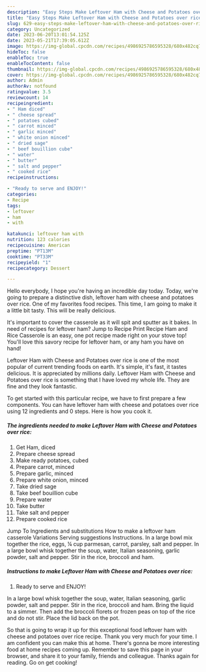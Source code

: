 ```yaml
---
description: "Easy Steps Make Leftover Ham with Cheese and Potatoes over rice yang Delicious"
title: "Easy Steps Make Leftover Ham with Cheese and Potatoes over rice yang Delicious"
slug: 629-easy-steps-make-leftover-ham-with-cheese-and-potatoes-over-rice-yang-delicious
category: Uncategorized
date: 2023-06-20T13:01:54.125Z
date: 2023-05-21T17:39:05.612Z
image: https://img-global.cpcdn.com/recipes/4986925786595328/680x482cq70/leftover-ham-with-cheese-and-potatoes-over-rice-recipe-main-photo.jpg
hideToc: false
enableToc: true
enableTocContent: false
thumbnail: https://img-global.cpcdn.com/recipes/4986925786595328/680x482cq70/leftover-ham-with-cheese-and-potatoes-over-rice-recipe-main-photo.jpg
cover: https://img-global.cpcdn.com/recipes/4986925786595328/680x482cq70/leftover-ham-with-cheese-and-potatoes-over-rice-recipe-main-photo.jpg
author: Admin
authorAv: notfound
ratingvalue: 3.5
reviewcount: 14
recipeingredient:
- " Ham diced"
- " cheese spread"
- " potatoes cubed"
- " carrot minced"
- " garlic minced"
- " white onion minced"
- " dried sage"
- " beef bouillion cube"
- " water"
- " butter"
- " salt and pepper"
- " cooked rice"
recipeinstructions:

- "Ready to serve and ENJOY!"
categories:
- Recipe
tags:
- leftover
- ham
- with

katakunci: leftover ham with 
nutrition: 123 calories
recipecuisine: American
preptime: "PT13M"
cooktime: "PT33M"
recipeyield: "1"
recipecategory: Dessert

---
```



Hello everybody, I hope you're having an incredible day today. Today, we're going to prepare a distinctive dish, leftover ham with cheese and potatoes over rice. One of my favorites food recipes. This time, I am going to make it a little bit tasty. This will be really delicious.

It&#39;s important to cover the casserole as it will spit and sputter as it bakes. In need of recipes for leftover ham? Jump to Recipe Print Recipe Ham and Rice Casserole is an easy, one pot recipe made right on your stove top! You&#39;ll love this savory recipe for leftover ham, or any ham you have on hand!

Leftover Ham with Cheese and Potatoes over rice is one of the most popular of current trending foods on earth. It's simple, it's fast, it tastes delicious. It is appreciated by millions daily. Leftover Ham with Cheese and Potatoes over rice is something that I have loved my whole life. They are fine and they look fantastic.


To get started with this particular recipe, we have to first prepare a few components. You can have leftover ham with cheese and potatoes over rice using 12 ingredients and 0 steps. Here is how you cook it.

<!--inarticleads1-->

##### The ingredients needed to make Leftover Ham with Cheese and Potatoes over rice:

1. Get  Ham, diced
1. Prepare  cheese spread
1. Make ready  potatoes, cubed
1. Prepare  carrot, minced
1. Prepare  garlic, minced
1. Prepare  white onion, minced
1. Take  dried sage
1. Take  beef bouillion cube
1. Prepare  water
1. Take  butter
1. Take  salt and pepper
1. Prepare  cooked rice


Jump To Ingredients and substitutions How to make a leftover ham casserole Variations Serving suggestions Instructions. In a large bowl mix together the rice, eggs, ¼ cup parmesan, carrot, parsley, salt and pepper. In a large bowl whisk together the soup, water, Italian seasoning, garlic powder, salt and pepper. Stir in the rice, broccoli and ham. 

<!--inarticleads2-->

##### Instructions to make Leftover Ham with Cheese and Potatoes over rice:


1. Ready to serve and ENJOY!

In a large bowl whisk together the soup, water, Italian seasoning, garlic powder, salt and pepper. Stir in the rice, broccoli and ham. Bring the liquid to a simmer. Then add the broccoli florets or frozen peas on top of the rice and do not stir. Place the lid back on the pot. 

So that is going to wrap it up for this exceptional food leftover ham with cheese and potatoes over rice recipe. Thank you very much for your time. I am confident you can make this at home. There's gonna be more interesting food at home recipes coming up. Remember to save this page in your browser, and share it to your family, friends and colleague. Thanks again for reading. Go on get cooking!
